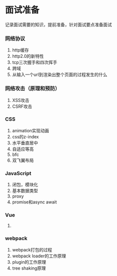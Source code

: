 # 面试准备

记录面试需要的知识，提前准备，针对面试要点准备面试

### 网络协议

1. http缓存
2. http2.0的新特性
3. tcp三次握手和四次挥手
4. 跨域
5. 从输入一个url到渲染出整个页面的过程发生的什么

### 网络攻击（原理和预防）

1. XSS攻击
2. CSRF攻击

### CSS

1. animation实现动画
2. css的z-index
3. 水平垂直居中
4. 自适应等高
5. bfc
6. 双飞翼布局

### JavaScript

1. 闭包，模块化
2. 基本数据类型
3. proxy
4. promise和async await

### Vue

1. 

### webpack

1. webpack打包的过程
2. webpack loader的工作原理
3. plugin的工作原理
4. tree shaking原理

